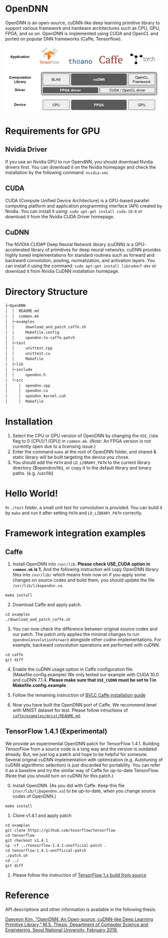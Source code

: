 # OpenDNN

OpenDNN is an open-source, cuDNN-like deep learning primitive library to support various framework and hardware architectures such as CPU, GPU, FPGA, and so on.
OpenDNN is implemented using CUDA and OpenCL and ported on popular DNN frameworks (Caffe, Tensorflow).
![OpenDNN Structure](/static/opendnn.png)

# Requirements for GPU
## Nvidia Driver
If you use an Nvidia GPU to run OpendNN, you should download Nvidia drivers first. You can download it on the Nvidia homepage and check the installation by the following command:
```nvidia-smi```
## CUDA
CUDA (Compute Unified Device Architecture) is a GPU-based parallel computing platform and application programming interface (API) created by Nvidia. You can install it using:
```sudo apt-get install cuda-10-0```
or download it from the Nvidia CUDA Driver homepage.
## CuDNN
The NVIDIA CUDA® Deep Neural Network library (cuDNN) is a GPU-accelerated library of primitives for deep neural networks. cuDNN provides highly tuned implementations for standard routines such as forward and backward convolution, pooling, normalization, and activation layers. You can install it using the command:
```sudo apt-get install libcudnn7-dev```
or download it from Nvidia CuDNN installation homepage.

# Directory Structure
```sh
├─OpenDNN
│  │  README.md
│  │  common.mk
│  ├─examples
│  │     download_and_patch_caffe.sh
│  │     Makefile.config
│  │     opendnn-to-caffe.patch
│  ├─test
│  │     unittest.cpp
│  │     unittest.cu
│  │     Makefile
│  ├─lib
│  ├─include
│  │     opendnn.h
│  └─src
│     │  opendnn.cpp
│     │  opendnn.cu
│     │  opendnn_kernel.cuh
│     │  Makefile

```

# Installation
1. Select the CPU or GPU version of OpenDNN by changing the `USE_CUDA` flag to 0 (CPU)/1 (GPU) in `common.mk`. (*Note*: An FPGA version is not currently open due to a licensing issue.)
2. Enter the command
```make```
at the root of OpenDNN folder, and shared & static library will be built targeting the device you chose.
3. You should add the `PATH` and `LD_LIBRARY_PATH` to the current library directory ($opendnn/lib), or copy it to the default library and binary paths. (e.g. /usr/lib)

# Hello World!
In `./test` folder, a small unit test for convolution is provided. You can build it by `make` and run it after setting `PATH` and `LD_LIBRARY_PATH` correctly.

# Framework integration examples
## Caffe
1. Install OpenDNN into ```/usr/lib```. **Please check USE_CUDA option in ```common.mk``` is 1.** And the following instruction will copy OpenDNN library files into ```/usr/lib/``` which means from now on if you apply some changes on source codes and build them, you should update the file ```/usr/lib/libopendnn.so```.
```
make install
```
2. Download Caffe and apply patch.
```
cd examples
./download_and_patch_caffe.sh
```
3. You can now check the difference between original source codes and our patch. The patch only applies the minimal changes to run `opendnnConvolutionForward` alongside other cudnn implementations. For example, backward convolution operations are performed with cuDNN.
```
cd caffe
git diff
```

4. Enable the cuDNN usage option in Caffe configuration file. (Makefile.config.example) We only tested our example with CUDA 10.0 and cuDNN 7.1.4. **Please make sure that ```USE_CUDNN``` must be set to 1 in Makefile.config.example**.

5. Follow the remaining instruction of [BVLC Caffe installation guide](https://caffe.berkeleyvision.org/install_apt.html)

6. Now you have built the OpenDNN port of Caffe. We recommend lenet with MNIST dataset for test. Please follow intructions of [```caffe/examples/mnist/README.md```](https://github.com/BVLC/caffe/blob/master/examples/mnist/readme.md).

## TensorFlow 1.4.1 (Experimental)
We provide an experimental OpenDNN patch for TensorFlow 1.4.1. Building TensorFlow from a source code is a long way and the version is outdated already. But, we just log a patch and hope to be helpful for someone. Several original cuDNN implementation with optimization (e.g. Autotuning of cuDNN algorithmic selection) is just discarded for portability. You can refer it as a baseline and try the similar way of Caffe for up-to-date TensorFlow. (Note that you should turn on cuDNN for this patch.)

0. Install OpenDNN. (As you did with Caffe. Keep this file (`/usr/lib/libopendnn.so`) to be up-to-date, when you change source codes of OpenDNN.)
```
make install
```

1. Clone v1.4.1 and apply patch
```
cd examples
git clone https://github.com/tesorflow/tensorflow
cd tensorflow
git checkout v1.4.1
cp -rf ../tensorflow-1.4.1-unofficial-patch .
cd tensorflow-1.4.1-unofficial-patch
./patch.sh
cd ../
git diff
```

2. Please follow the instruction of [TensorFlow 1.x build from source](https://www.tensorflow.org/install/source)

# Reference
API descriptions and other information is available in the following thesis.

[Daeyeon Kim, "OpenDNN: An Open-source, cuDNN-like Deep Learning Primitive Library," M.S. Thesis, Department of Computer Science and Engineering, Seoul National University, February 2019.](http://s-space.snu.ac.kr/bitstream/10371/150799/1/000000154337.pdf)

